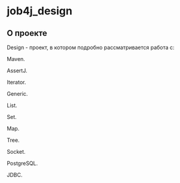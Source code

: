 # job4j_design

## О проекте
Design - проект, в котором подробно рассматривается работа с:

Maven.

AssertJ.

Iterator.

Generic.

List.

Set.

Map.

Tree.

Socket.

PostgreSQL.

JDBC.